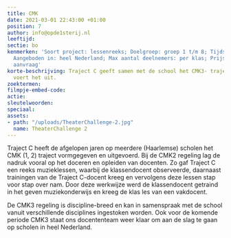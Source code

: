```yaml
---
title: CMK
date: 2021-03-01 22:43:00 +01:00
position: 7
author: info@opde1sterij.nl
leeftijd: 
sectie: bo
kenmerken: 'Soort project: lessenreeks; Doelgroep: groep 1 t/m 8; Tijdsduur: variabel;
  Aangeboden in: heel Nederland; Max aantal deelnemers: per klas; Prijs: offerte op
  aanvraag'
korte-beschrijving: Traject C geeft samen met de school het CMK3- traject vorm en
  voert het uit.
zoektermen: 
filmpje-embed-code: 
actie: 
sleutelwoorden: 
speciaal: 
assets:
- path: "/uploads/TheaterChallenge-2.jpg"
  name: TheaterChallenge 2
---
```


Traject C heeft de afgelopen jaren op meerdere (Haarlemse) scholen het CMK (1, 2) traject vormgegeven en uitgevoerd. Bij de CMK2 regeling lag de nadruk vooral op het doceren en opleiden van docenten. Zo gaf Traject C een reeks muzieklessen, waarbij de klassendocent observeerde, daarnaast trainingen van de Traject C-docent kreeg en vervolgens deze lessen stap voor stap over nam. Door deze werkwijze werd de klassendocent getraind in het geven muziekonderwijs en kreeg de klas les van een vakdocent.

De CMK3 regeling is discipline-breed en kan in samenspraak met de school vanuit verschillende disciplines ingestoken worden. Ook voor de komende periode CMK3 staat ons docententeam weer klaar om aan de slag te gaan op scholen in heel Nederland.
